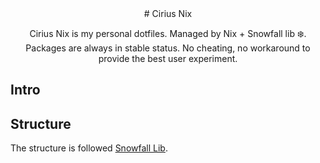 <div align="center">
# Cirius Nix

Cirius Nix is my personal dotfiles. Managed by Nix + Snowfall lib ❄️.
Packages are always in stable status. No cheating, no workaround to provide the best user experiment.

</div>

## Intro

## Structure

The structure is followed [Snowfall Lib](https://github.com/snowfallorg/lib).
